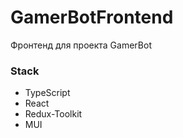 # GamerBotFrontend

Фронтенд для проекта GamerBot

### Stack
- TypeScript
- React
- Redux-Toolkit
- MUI
